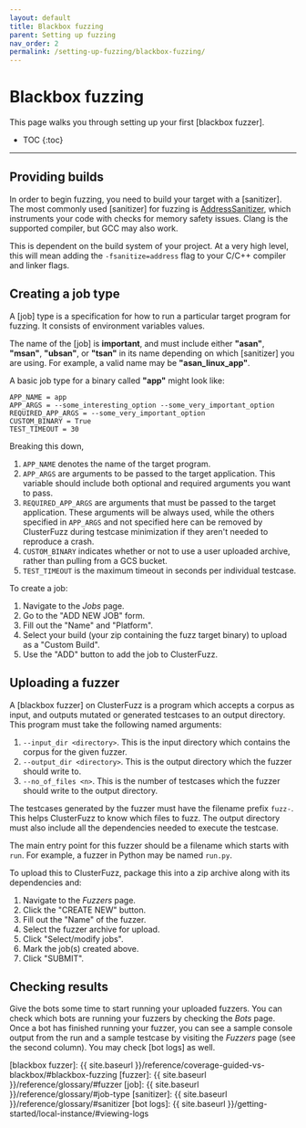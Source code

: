 ```yaml
---
layout: default
title: Blackbox fuzzing
parent: Setting up fuzzing
nav_order: 2
permalink: /setting-up-fuzzing/blackbox-fuzzing/
---
```


# Blackbox fuzzing
This page walks you through setting up your first [blackbox fuzzer].

- TOC
{:toc}
---

## Providing builds
In order to begin fuzzing, you need to build your target with a [sanitizer]. The
most commonly used [sanitizer] for fuzzing is
[AddressSanitizer](https://clang.llvm.org/docs/AddressSanitizer.html), which
instruments your code with checks for memory safety issues. Clang is the
supported compiler, but GCC may also work.

This is dependent on the build system of your project. At a very high level,
this will mean adding the `-fsanitize=address` flag to your C/C++ compiler and
linker flags.

## Creating a job type
A [job] type is a specification for how to run a particular target program for
fuzzing. It consists of environment variables values.

The name of the [job] is **important**, and must include either **"asan"**,
**"msan"**, **"ubsan"**, or **"tsan"** in its name depending on which
[sanitizer] you are using. For example, a valid name may be
**"asan_linux_app"**.

A basic job type for a binary called **"app"** might look like:
```
APP_NAME = app
APP_ARGS = --some_interesting_option --some_very_important_option
REQUIRED_APP_ARGS = --some_very_important_option
CUSTOM_BINARY = True
TEST_TIMEOUT = 30
```

Breaking this down,
1. `APP_NAME` denotes the name of the target program.
2. `APP_ARGS` are arguments to be passed to the target application.
   This variable should include both optional and required arguments you want to
   pass.
3. `REQUIRED_APP_ARGS` are arguments that must be passed to the target
   application. These arguments will be always used, while the others specified
   in `APP_ARGS` and not specified here can be removed by ClusterFuzz during
   testcase minimization if they aren't needed to reproduce a crash.
4. `CUSTOM_BINARY` indicates whether or not to use a user uploaded archive,
   rather than pulling from a GCS bucket.
5. `TEST_TIMEOUT` is the maximum timeout in seconds per individual testcase.

To create a job:
1. Navigate to the *Jobs* page.
2. Go to the "ADD NEW JOB" form.
3. Fill out the "Name" and "Platform".
4. Select your build (your zip containing the fuzz target binary) to upload as a
  "Custom Build".
5. Use the "ADD" button to add the job to ClusterFuzz.

## Uploading a fuzzer
A [blackbox fuzzer] on ClusterFuzz is a program which accepts a corpus as
input, and outputs mutated or generated testcases to an output directory. This
program must take the following named arguments:

1. `--input_dir <directory>`. This is the input directory which contains the
   corpus for the given fuzzer.
2. `--output_dir <directory>`. This is the output directory which the fuzzer
   should write to.
3. `--no_of_files <n>`. This is the number of testcases which the fuzzer should
   write to the output directory.

The testcases generated by the fuzzer must have the filename prefix `fuzz-`.
This helps ClusterFuzz to know which files to fuzz. The output directory
must also include all the dependencies needed to execute the testcase.

The main entry point for this fuzzer should be a filename which starts with
`run`. For example, a fuzzer in Python may be named `run.py`.

To upload this to ClusterFuzz, package this into a zip archive along with its
dependencies and:
1. Navigate to the *Fuzzers* page.
2. Click the "CREATE NEW" button.
3. Fill out the "Name" of the fuzzer.
4. Select the fuzzer archive for upload.
5. Click "Select/modify jobs".
6. Mark the job(s) created above.
7. Click "SUBMIT".

## Checking results
Give the bots some time to start running your uploaded fuzzers. You can check
which bots are running your fuzzers by checking the *Bots* page. Once a bot has
finished running your fuzzer, you can see a sample console output from the run
and a sample testcase by visiting the *Fuzzers* page (see the second column).
You may check [bot logs] as well.

[blackbox fuzzer]: {{ site.baseurl }}/reference/coverage-guided-vs-blackbox/#blackbox-fuzzing
[fuzzer]: {{ site.baseurl }}/reference/glossary/#fuzzer
[job]: {{ site.baseurl }}/reference/glossary/#job-type
[sanitizer]: {{ site.baseurl }}/reference/glossary/#sanitizer
[bot logs]: {{ site.baseurl }}/getting-started/local-instance/#viewing-logs
